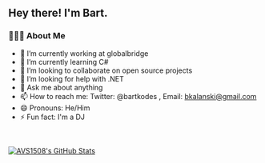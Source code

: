 <h2> Hey there! I'm Bart.</h2>

<h3> 👨🏻‍💻 About Me </h3>

- 🔭 I’m currently working at globalbridge
- 🌱 I’m currently learning C#
- 👯 I’m looking to collaborate on open source projects
- 🤔 I’m looking for help with .NET
- 💬 Ask me about anything
- 📫 How to reach me: Twitter: @bartkodes , Email: bkalanski@gmail.com
- 😄 Pronouns: He/Him
- ⚡ Fun fact: I'm a DJ

<br/>

[![AVS1508's GitHub Stats](https://github-readme-stats.vercel.app/api?username=bartkalanski&show_icons=true)](https://github.com/bartkalanski)
